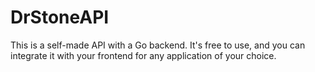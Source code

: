 # DrStoneAPI
This is a self-made API with a Go backend. It's free to use, and you can integrate it with your frontend for any application of your choice.
